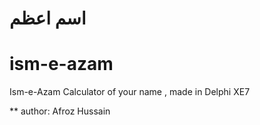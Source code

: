 اسم اعظم
=========

# ism-e-azam
Ism-e-Azam Calculator of your name , made in Delphi XE7

** author: Afroz Hussain

